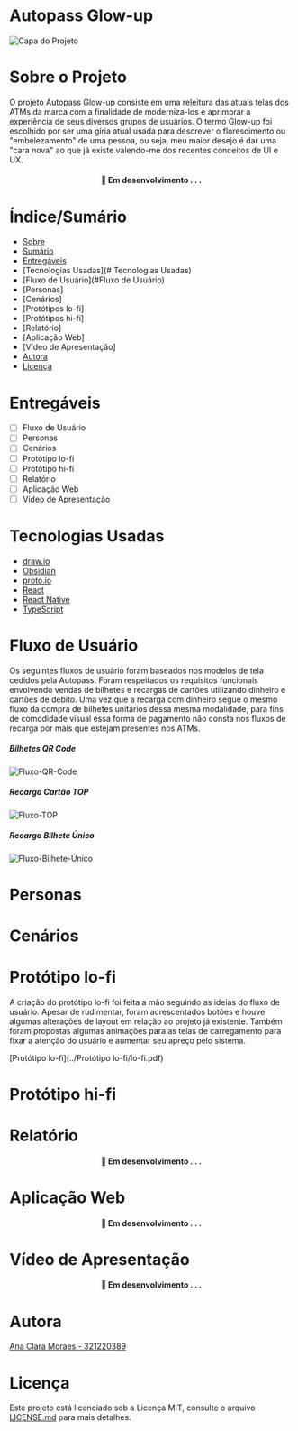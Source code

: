 # Autopass Glow-up


![Capa do Projeto](https://vejasp.abril.com.br/wp-content/uploads/2016/12/topo_vejasp_30anos_color.jpg?quality=70&strip=all)

# Sobre o Projeto

O projeto Autopass Glow-up consiste em uma releitura das atuais telas dos ATMs da marca com a finalidade de moderniza-los e aprimorar a experiência de seus diversos grupos de usuários.
O termo Glow-up foi escolhido por ser uma gíria atual usada para descrever o florescimento ou "embelezamento" de uma pessoa, ou seja, meu maior desejo é dar uma "cara nova" ao que já existe valendo-me dos recentes conceitos de UI e UX.

<h4 align="center"> 
	🚧  Em desenvolvimento . . .
</h4>

# Índice/Sumário

* [Sobre](#sobre-o-projeto)
* [Sumário](#índice/sumário)
* [Entregáveis](#entregáveis)
* [Tecnologias Usadas](# Tecnologias Usadas)
* [Fluxo de Usuário](#Fluxo de Usuário)
* [Personas]
* [Cenários]
* [Protótipos lo-fi]
* [Protótipos hi-fi]
* [Relatório]
* [Aplicação Web]
* [Vídeo de Apresentação]
* [Autora](#autora)
* [Licença](#licença)


# Entregáveis 

- [ ] Fluxo de Usuário
- [ ] Personas
- [ ] Cenários
- [ ] Protótipo lo-fi
- [ ] Protótipo hi-fi
- [ ] Relatório
- [ ] Aplicação Web
- [ ] Vídeo de Apresentação

# Tecnologias Usadas

- [draw.io](https://app.diagrams.net)
- [Obsidian](https://obsidian.md)
- [proto.io](https://proto.io)
- [React](https://pt-br.reactjs.org/)
- [React Native](https://reactnative.dev/)
- [TypeScript](https://www.typescriptlang.org/)

# Fluxo de Usuário

Os seguintes fluxos de usuário foram baseados nos modelos de tela cedidos pela Autopass. Foram respeitados os requisitos funcionais envolvendo vendas de bilhetes e recargas de cartões utilizando dinheiro e cartões de débito.
Uma vez que a recarga com dinheiro segue o mesmo fluxo da compra de bilhetes unitários dessa mesma modalidade, para fins de comodidade visual essa forma de pagamento não consta nos fluxos de recarga por mais que estejam presentes nos ATMs.

##### Bilhetes QR Code
![Fluxo-QR-Code](../fluxo-de-usuario/qr-code)
##### Recarga Cartão TOP
![Fluxo-TOP]()

##### Recarga Bilhete Único
![Fluxo-Bilhete-Único](obsidian://open?vault=Autopass&file=Fluxo%20de%20Usu%C3%A1rio%2FFluxo%20Bilhete%20%C3%9Anico.png)


# Personas

# Cenários

# Protótipo lo-fi

A criação do protótipo lo-fi foi feita a mão seguindo as ideias do fluxo de usuário. Apesar de rudimentar, foram acrescentados botões e houve algumas alterações de layout em relação ao projeto já existente. Também foram propostas algumas animações para as telas de carregamento para fixar a atenção do usuário e aumentar seu apreço pelo sistema.

[Protótipo lo-fi](../Protótipo lo-fi/lo-fi.pdf)
# Protótipo hi-fi

# Relatório


<h4 align="center"> 
	🚧  Em desenvolvimento . . .
</h4>


# Aplicação Web


<h4 align="center"> 
	🚧  Em desenvolvimento . . .
</h4>


# Vídeo de Apresentação


<h4 align="center"> 
	🚧  Em desenvolvimento . . .
</h4>


# Autora

[Ana Clara Moraes - 321220389](https://github.com/kimanakim)

# Licença

Este projeto está licenciado sob a Licença MIT,  consulte o arquivo [LICENSE.md](LICENSE.md) para mais detalhes.